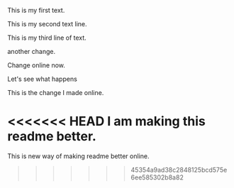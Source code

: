 This is my first text.

This is my second text line.

This is my third line of text.

another change.

Change online now.

Let's see what happens

This is the change I made online.


<<<<<<< HEAD
I am making this readme better.
=======
This is new way of making readme better online.
>>>>>>> 45354a9ad38c2848125bcd575e6ee585302b8a82
